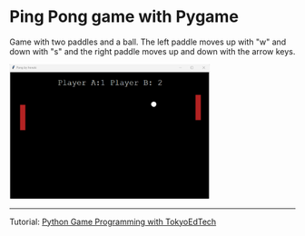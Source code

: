 # Ping Pong game with Pygame

Game with two paddles and a ball. The left paddle moves up with "w" and down with "s" and the right paddle moves up and down with the arrow keys.

<img src="assets/pingpong.png" alt="Preview of the game" width="70%"> 

---

Tutorial: [Python Game Programming with TokyoEdTech](https://www.youtube.com/playlist?list=PLlEgNdBJEO-kXk2PyBxhSmo84hsO3HAz2)
